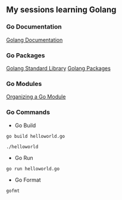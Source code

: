 ## My sessions learning Golang

### Go Documentation
[Golang Documentation](https://go.dev/doc/)

### Go Packages
[Golang Standard Library](https://pkg.go.dev/std)
[Golang Packages](https://pkg.go.dev/)

### Go Modules
[Organizing a Go Module](https://go.dev/doc/modules/layout#)

### Go Commands
- Go Build
```
go build helloworld.go
```
```
./helloworld
```

- Go Run
```
go run helloworld.go
```

- Go Format
```
gofmt
```